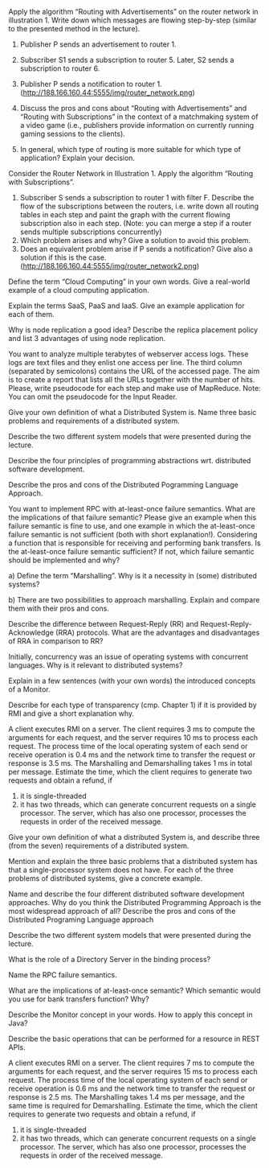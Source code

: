 Apply the algorithm “Routing with Advertisements” on the router network in illustration 1. Write down which messages are flowing step-by-step (similar to the presented method in the lecture).
1) Publisher P sends an advertisement to router 1.
2) Subscriber S1 sends a subscription to router 5. Later, S2 sends a subscription to router 6.
3) Publisher P sends a notification to router 1.
(http://188.166.160.44:5555/img/router_network.png)


1) Discuss the pros and cons about “Routing with Advertisements” and “Routing with Subscriptions” in the context of a matchmaking system of a video game (i.e., publishers provide information on currently running gaming sessions to the clients).
2) In general, which type of routing is more suitable for which type of application? Explain your decision.

Consider the Router Network in Illustration 1. Apply the algorithm “Routing with Subscriptions”.
1) Subscriber S sends a subscription to router 1 with filter F. Describe the flow of the subscriptions between the routers, i.e. write down all routing tables in each step and paint the graph with the current flowing subscription also in each step. (Note: you can merge a step if a router sends multiple subscriptions concurrently)
2) Which problem arises and why? Give a solution to avoid this problem.
3) Does an equivalent problem arise if P sends a notification? Give also a solution if this is the case.
(http://188.166.160.44:5555/img/router_network2.png)

Define the term “Cloud Computing” in your own words. Give a real-world example of a cloud computing application.

Explain the terms SaaS, PaaS and IaaS. Give an example application for each of them.

Why is node replication a good idea? Describe the replica placement policy and list 3 advantages of using node replication.

You want to analyze multiple terabytes of webserver access logs. These logs are text files and they enlist one access per line. The third column (separated by semicolons) contains the URL of the accessed page. The aim is to create a report that lists all the URLs together with the number of hits. Please, write pseudocode for each step and make use of MapReduce. Note: You can omit the pseudocode for the Input Reader.

Give your own definition of what a Distributed System is. Name three basic problems and requirements of a distributed system.

Describe the two different system models that were presented during the lecture.

Describe the four principles of programming abstractions wrt. distributed software development.

Describe the pros and cons of the Distributed Pogramming Language Approach.

You want to implement RPC with at-least-once failure semantics. What are the implications of that failure semantic?
Please give an example when this failure semantic is fine to use, and one example in which the at-least-once failure semantic is not sufficient (both with short explanation!). Considering a function that is responsible for receiving and performing bank transfers. Is the at-least-once failure semantic sufficient? If not, which failure semantic should be implemented and why?

a) Define the term “Marshalling”. Why is it a necessity in (some) distributed systems?

b) There are two possibilities to approach marshalling. Explain and compare them with their pros and cons.

Describe the difference between Request-Reply (RR) and Request-Reply-Acknowledge (RRA) protocols. What are the advantages and disadvantages of RRA in comparison to RR?

Initially, concurrency was an issue of operating systems with concurrent languages. Why is it relevant to distributed systems?

Explain in a few sentences (with your own words) the introduced concepts of a Monitor.

Describe for each type of transparency (cmp. Chapter 1) if it is provided by RMI and give a short explanation why.

A client executes RMI on a server. The client requires 3 ms to compute the arguments for each request, and the server requires 10 ms to process each request. The process time of the local operating system of each send or receive operation is 0.4 ms and the network time to transfer the request or response is 3.5 ms. The Marshalling and Demarshalling takes 1 ms in total per message.
Estimate the time, which the client requires to generate two requests and obtain a refund, if
1. it is single-threaded
2. it has two threads, which can generate concurrent requests on a single processor. The server, which has also one processor, processes the requests in order of the received message.

Give your own definition of what a distributed System is,
and describe three (from the seven) requirements of a distributed system.

Mention and explain the three basic problems that a distributed system has that a single-processor system does not have. For each of the three problems of distributed systems, give a concrete example.

Name and describe the four different distributed software development approaches.
Why do you think the Distributed Programming Approach is the most widespread
approach of all?
Describe the pros and cons of the Distributed Programing Language approach

Describe the two different system models that were presented during the lecture.

What is the role of a Directory Server in the binding process?

Name the RPC failure semantics.

What are the implications of at-least-once semantic?
Which semantic would you use for bank transfers function? Why?

Describe the Monitor concept in your words. How to apply this concept in Java?

Describe the basic operations that can be performed for a resource in REST APIs.

A client executes RMI on a server. The client requires 7 ms to compute the arguments for each request, and the server requires 15 ms to process each request. The process time of the local operating system of each send or receive operation is 0.6 ms and the network time to transfer the request or response is 2.5 ms. The Marshalling takes 1.4 ms per message, and the same time is required for Demarshalling.
Estimate the time, which the client requires to generate two requests and obtain a refund, if
1. it is single-threaded
2. it has two threads, which can generate concurrent requests on a single processor. The server, which has also one processor, processes the requests in order of the received message.
